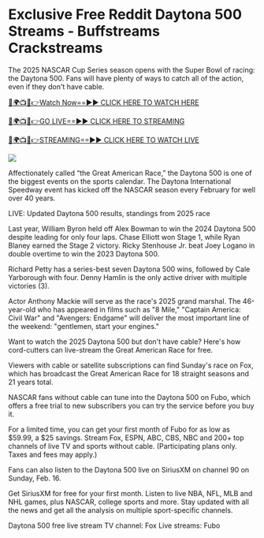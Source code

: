 # Exclusive Free Reddit Daytona 500 Streams - Buffstreams Crackstreams #

The 2025 NASCAR Cup Series season opens with the Super Bowl of racing: the Daytona 500. Fans will have plenty of ways to catch all of the action, even if they don't have cable.

[🔴🌍📺📱👉Watch Now==►► CLICK HERE TO WATCH HERE](https://t.co/BZ3uwsHPH6)

[🔴🌍📺📱👉GO LIVE==►► CLICK HERE TO STREAMING](https://t.co/BZ3uwsHPH6)

[🔴🌍📺📱👉STREAMING==►► CLICK HERE TO WATCH LIVE](https://t.co/BZ3uwsHPH6)

<a href="https://t.co/BZ3uwsHPH6" rel="nofollow" data-target="animated-image.originalLink"><img src="https://camo.githubusercontent.com/1be82823e85778f8a57db5ea2a2e46822e8721e5be32dc31a466a7df3bb16d49/68747470733a2f2f636c6173736963616c7363686f6f6c6f6662616c6c65746c692e636f6d2f6e686b2f72676273727465672e676966" data-canonical-src="https://classicalschoolofballetli.com/nhk/rgbsrteg.gif" style="max-width: 100%; display: inline-block;" data-target="animated-image.originalImage"></a>

Affectionately called “the Great American Race,” the Daytona 500 is one of the biggest events on the sports calendar. The Daytona International Speedway event has kicked off the NASCAR season every February for well over 40 years.

LIVE: Updated Daytona 500 results, standings from 2025 race

Last year, William Byron held off Alex Bowman to win the 2024 Daytona 500 despite leading for only four laps. Chase Elliott won Stage 1, while Ryan Blaney earned the Stage 2 victory. Ricky Stenhouse Jr. beat Joey Logano in double overtime to win the 2023 Daytona 500.

Richard Petty has a series-best seven Daytona 500 wins, followed by Cale Yarborough with four. Denny Hamlin is the only active driver with multiple victories (3).

Actor Anthony Mackie will serve as the race's 2025 grand marshal. The 46-year-old who has appeared in films such as "8 Mile," "Captain America: Civil War" and "Avengers: Endgame" will deliver the most important line of the weekend: "gentlemen, start your engines."

Want to watch the 2025 Daytona 500 but don't have cable? Here's how cord-cutters can live-stream the Great American Race for free.

Viewers with cable or satellite subscriptions can find Sunday's race on Fox, which has broadcast the Great American Race for 18 straight seasons and 21 years total.

NASCAR fans without cable can tune into the Daytona 500 on Fubo, which offers a free trial to new subscribers you can try the service before you buy it.

For a limited time, you can get your first month of Fubo for as low as $59.99, a $25 savings. Stream Fox, ESPN, ABC, CBS, NBC and 200+ top channels of live TV and sports without cable. (Participating plans only. Taxes and fees may apply.)

Fans can also listen to the Daytona 500 live on SiriusXM on channel 90 on Sunday, Feb. 16.

Get SiriusXM for free for your first month. Listen to live NBA, NFL, MLB and NHL games, plus NASCAR, college sports and more. Stay updated with all the news and get all the analysis on multiple sport-specific channels.

Daytona 500 free live stream
TV channel: Fox
Live streams: Fubo
